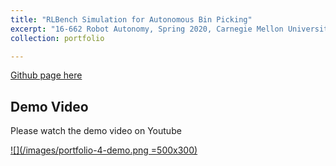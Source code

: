```yaml
---
title: "RLBench Simulation for Autonomous Bin Picking"
excerpt: "16-662 Robot Autonomy, Spring 2020, Carnegie Mellon University <br/><img src='/images/portfolio-4-demo.png'>"
collection: portfolio

---
```


[Github page here](https://github.com/aaronzguan/Autonomous-Bin-Picking)

Demo Video
---------------
Please watch the demo video on Youtube

[![](/images/portfolio-4-demo.png =500x300)](https://www.youtube.com/watch?v=SxaQyB_vTLc&feature=youtu.be)